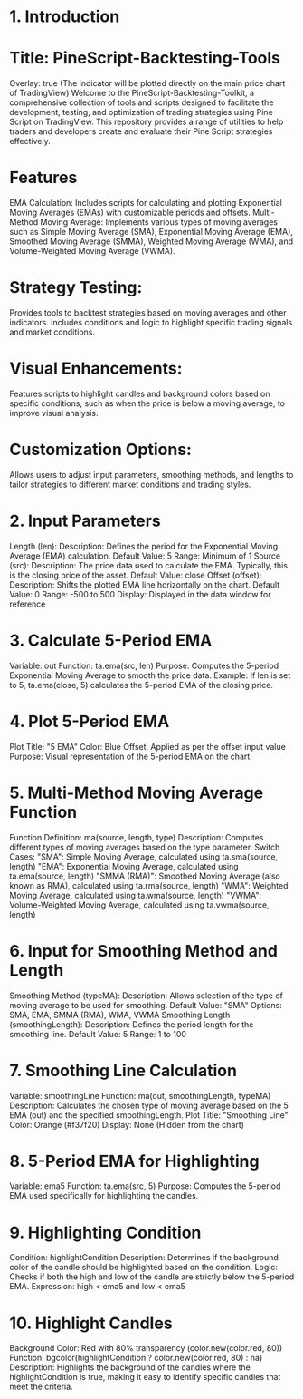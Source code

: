 # 1. Introduction
# Title: PineScript-Backtesting-Tools
Overlay: true (The indicator will be plotted directly on the main price chart of TradingView)
Welcome to the PineScript-Backtesting-Toolkit,
a comprehensive collection of tools and scripts designed to facilitate the development, testing, and optimization of trading strategies using Pine Script on TradingView.
This repository provides a range of utilities to help traders and developers create and evaluate their Pine Script strategies effectively.
# Features
EMA Calculation: Includes scripts for calculating and plotting Exponential Moving Averages (EMAs) with customizable periods and offsets.
Multi-Method Moving Average: Implements various types of moving averages such as Simple Moving Average (SMA), 
Exponential Moving Average (EMA), Smoothed Moving Average (SMMA), Weighted Moving Average (WMA), and Volume-Weighted Moving Average (VWMA).
# Strategy Testing:
Provides tools to backtest strategies based on moving averages and other indicators. Includes conditions and logic to highlight specific trading signals and market conditions.
# Visual Enhancements:
Features scripts to highlight candles and background colors based on specific conditions, such as when the price is below a moving average, to improve visual analysis.
# Customization Options: 
Allows users to adjust input parameters, smoothing methods, and lengths to tailor strategies to different market conditions and trading styles.
# 2. Input Parameters
Length (len):
Description: Defines the period for the Exponential Moving Average (EMA) calculation.
Default Value: 5
Range: Minimum of 1
Source (src):
Description: The price data used to calculate the EMA. Typically, this is the closing price of the asset.
Default Value: close
Offset (offset):
Description: Shifts the plotted EMA line horizontally on the chart.
Default Value: 0
Range: -500 to 500
Display: Displayed in the data window for reference
# 3. Calculate 5-Period EMA
Variable: out
Function: ta.ema(src, len)
Purpose: Computes the 5-period Exponential Moving Average to smooth the price data.
Example: If len is set to 5, ta.ema(close, 5) calculates the 5-period EMA of the closing price.
# 4. Plot 5-Period EMA
Plot Title: "5 EMA"
Color: Blue
Offset: Applied as per the offset input value
Purpose: Visual representation of the 5-period EMA on the chart.
# 5. Multi-Method Moving Average Function
Function Definition: ma(source, length, type)
Description: Computes different types of moving averages based on the type parameter.
Switch Cases:
"SMA": Simple Moving Average, calculated using ta.sma(source, length)
"EMA": Exponential Moving Average, calculated using ta.ema(source, length)
"SMMA (RMA)": Smoothed Moving Average (also known as RMA), calculated using ta.rma(source, length)
"WMA": Weighted Moving Average, calculated using ta.wma(source, length)
"VWMA": Volume-Weighted Moving Average, calculated using ta.vwma(source, length)
# 6. Input for Smoothing Method and Length
Smoothing Method (typeMA):
Description: Allows selection of the type of moving average to be used for smoothing.
Default Value: "SMA"
Options: SMA, EMA, SMMA (RMA), WMA, VWMA
Smoothing Length (smoothingLength):
Description: Defines the period length for the smoothing line.
Default Value: 5
Range: 1 to 100
# 7. Smoothing Line Calculation
Variable: smoothingLine
Function: ma(out, smoothingLength, typeMA)
Description: Calculates the chosen type of moving average based on the 5 EMA (out) and the specified smoothingLength.
Plot Title: "Smoothing Line"
Color: Orange (#f37f20)
Display: None (Hidden from the chart)
# 8. 5-Period EMA for Highlighting
Variable: ema5
Function: ta.ema(src, 5)
Purpose: Computes the 5-period EMA used specifically for highlighting the candles.
# 9. Highlighting Condition
Condition: highlightCondition
Description: Determines if the background color of the candle should be highlighted based on the condition.
Logic: Checks if both the high and low of the candle are strictly below the 5-period EMA.
Expression: high < ema5 and low < ema5
# 10. Highlight Candles
Background Color: Red with 80% transparency (color.new(color.red, 80))
Function: bgcolor(highlightCondition ? color.new(color.red, 80) : na)
Description: Highlights the background of the candles where the highlightCondition is true, making it easy to identify specific candles that meet the criteria.

